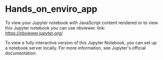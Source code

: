 # Hands_on_enviro_app
To view your Jupyter notebook with JavaScript content rendered or 
to view this Jupyter notebook you can use nbviewer. link: https://nbviewer.jupyter.org/

To view a fully interactive version of this Jupyter Notebook, 
you can set up a notebook server locally. For more information, 
see Jupyter's official documentation.
